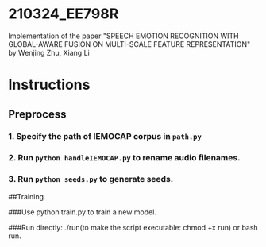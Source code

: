 # 210324_EE798R
Implementation of the paper "SPEECH EMOTION RECOGNITION WITH GLOBAL-AWARE FUSION ON MULTI-SCALE FEATURE REPRESENTATION" by Wenjing Zhu, Xiang Li

# Instructions

## Preprocess

### 1. Specify the path of IEMOCAP corpus in `path.py`
### 2. Run `python handleIEMOCAP.py` to rename audio filenames.
### 3. Run `python seeds.py` to generate seeds.

##Training

###Use python train.py to train a new model.

###Run directly: ./run(to make the script executable: chmod +x run) or bash run.

